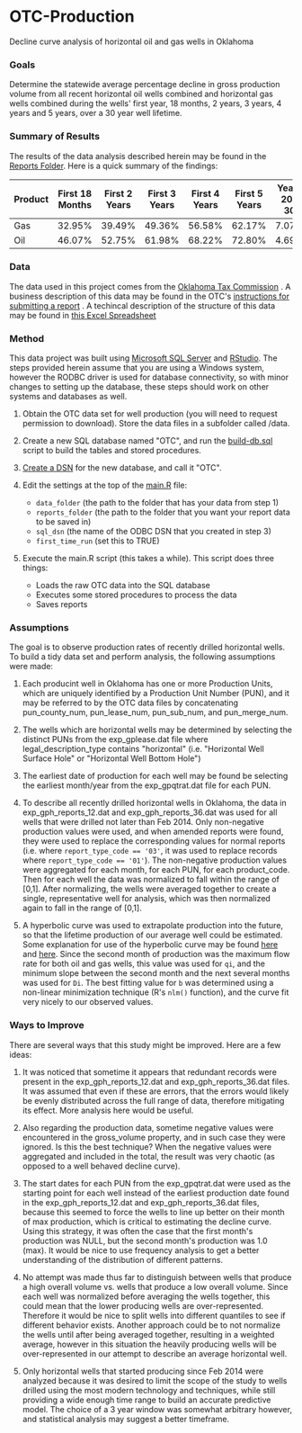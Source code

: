 # OTC-Production
Decline curve analysis of horizontal oil and gas wells in Oklahoma

### Goals

Determine the statewide average percentage decline in gross production volume from all recent horizontal oil wells combined and horizontal gas wells combined during the wells' first year, 18 months, 2 years, 3 years, 4 years and 5 years, over a 30 year well lifetime.

### Summary of Results

The results of the data analysis described herein may be found in the [Reports Folder](/reports).  Here is a quick summary of the findings:

| Product | First 18 Months | First 2 Years | First 3 Years | First 4 Years | First 5 Years | Years 20-30 |
|---------|-------------|-------------|-------------|-------------|-------------|-------------|
| Gas     | 32.95%      | 39.49%      | 49.36%      | 56.58%      | 62.17%      | 7.07%       |
| Oil     | 46.07%      | 52.75%      | 61.98%      | 68.22%      | 72.80%      | 4.69%       |


### Data

The data used in this project comes from the [Oklahoma Tax Commission](https://www.ok.gov/tax/) .  A business description of this data may be found in the OTC's [instructions for submitting a report](docs/OTC-Instructions-For-Filing-Production-Report.pdf) .  A techincal description of the structure of this data may be found in [this Excel Spreadsheet](docs/Layout%20for%20Outside%20Entities.xlsx)

### Method

This data project was built using [Microsoft SQL Server](https://www.microsoft.com/en-us/sql-server/sql-server-downloads) and [RStudio](https://www.rstudio.com/).  The steps provided herein assume that you are using a Windows system, however the RODBC driver is used for database connectivity, so with minor changes to setting up the database, these steps should work on other systems and databases as well.

1.  Obtain the OTC data set for well production (you will need to request permission to download).  Store the data files in a subfolder called /data.

2.  Create a new SQL database named "OTC", and run the [build-db.sql](build-db.sql) script to build the tables and stored procedures.

3.  [Create a DSN](https://support.microsoft.com/en-us/help/965049/how-to-set-up-a-microsoft-sql-server-odbc-data-source) for the new database, and call it "OTC".

4.  Edit the settings at the top of the [main.R](main.R) file:
    - `data_folder` (the path to the folder that has your data from step 1)
    - `reports_folder` (the path to the folder that you want your report data to be saved in)
    - `sql_dsn` (the name of the ODBC DSN that you created in step 3)
    - `first_time_run` (set this to TRUE)

5.  Execute the main.R script (this takes a while).  This script does three things:
    - Loads the raw OTC data into the SQL database
    - Executes some stored procedures to process the data
    - Saves reports
    
### Assumptions

The goal is to observe production rates of recently drilled horizontal wells.  To build a tidy data set and perform analysis, the following assumptions were made:

1. Each producint well in Oklahoma has one or more Production Units, which are uniquely identified by a Production Unit Number (PUN), and it may be referred to by the OTC data files by concatenating pun_county_num, pun_lease_num, pun_sub_num, and pun_merge_num.

2. The wells which are horizontal wells may be determined by selecting the distinct PUNs from the exp_gplease.dat file where legal_description_type contains "horizontal" (i.e. "Horizontal Well Surface Hole" or "Horizontal Well Bottom Hole")

3. The earliest date of production for each well may be found be selecting the earliest month/year from the exp_gpqtrat.dat file for each PUN.

4. To describe all recently drilled horizontal wells in Oklahoma, the data in exp_gph_reports_12.dat and exp_gph_reports_36.dat was used for all wells that were drilled not later than Feb 2014.  Only non-negative production values were used, and when amended reports were found, they were used to replace the corresponding values for normal reports (i.e. where `report_type_code == '03'`, it was used to replace records where `report_type_code == '01'`).  The non-negative production values were aggregated for each month, for each PUN, for each product_code.  Then for each well the data was normalized to fall within the range of [0,1].  After normalizing, the wells were averaged together to create a single, representative well for analysis, which was then normalized again to fall in the range of [0,1].

5.  A hyperbolic curve was used to extrapolate production into the future, so that the lifetime production of our average well could be estimated.  Some explanation for use of the hyperbolic curve may be found [here](http://www.petrocenter.com/reservoir/DCA_theory.htm) and [here](http://fekete.com/SAN/WebHelp/FeketeHarmony/Harmony_WebHelp/Content/HTML_Files/Reference_Material/Analysis_Method_Theory/Traditional_Decline_Theory.htm). Since the second month of production was the maximum flow rate for both oil and gas wells, this value was used for `qi`, and the minimum slope between the second month and the next several months was used for `Di`.  The best fitting value for `b` was determined using a non-linear minimization technique (R's `nlm()` function), and the curve fit very nicely to our observed values.

### Ways to Improve

There are several ways that this study might be improved.  Here are a few ideas:

1.  It was noticed that sometime it appears that redundant records were present in the exp_gph_reports_12.dat and exp_gph_reports_36.dat files.  It was assumed that even if these are errors, that the errors would likely be evenly distributed across the full range of data, therefore mitigating its effect.  More analysis here would be useful.  

2.  Also regarding the production data, sometime negative values were encountered in the gross_volume property, and in such case they were ignored.  Is this the best technique?  When the negative values were aggregated and included in the total, the result was very chaotic (as opposed to a well behaved decline curve).

3.  The start dates for each PUN from the exp_gpqtrat.dat were used as the starting point for each well instead of the earliest production date found in the exp_gph_reports_12.dat and exp_gph_reports_36.dat files, because this seemed to force the wells to line up better on their month of max production, which is critical to estimating the decline curve.  Using this strategy, it was often the case that the first month's production was NULL, but the second month's production was 1.0 (max).  It would be nice to use frequency analysis to get a better understanding of the distribution of different patterns.

4.  No attempt was made thus far to distinguish between wells that produce a high overall volume vs. wells that produce a low overall volume.  Since each well was normalized before averaging the wells together, this could mean that the lower producing wells are over-represented.  Therefore it would be nice to split wells into different quantiles to see if different behavior exists.  Another approach could be to not normalize the wells until after being averaged together, resulting in a weighted average, however in this situation the heavily producing wells will be over-represented in our attempt to describe an average horizontal well.

5.  Only horizontal wells that started producing since Feb 2014 were analyzed because it was desired to limit the scope of the study to wells drilled using the most modern technology and techniques, while still providing a wide enough time range to build an accurate predictive model.  The choice of a 3 year window was somewhat arbitrary however, and statistical analysis may suggest a better timeframe.
